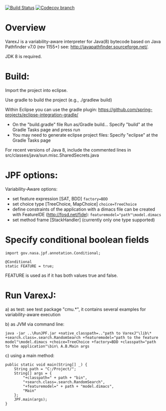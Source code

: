 [![Build Status](https://travis-ci.org/meinicke/VarexJ.svg?branch=master)](https://travis-ci.org/meinicke/VarexJ)
[![Codecov branch](https://img.shields.io/codecov/c/github/meinicke/VarexJ/travis.svg)](https://codecov.io/gh/meinicke/VarexJ)


# Overview

VarexJ is a variability-aware interpreter for Java(8) bytecode based on Java Pathfinder v7.0 (rev 1155+) see: http://javapathfinder.sourceforge.net/.

JDK 8 is required.

# Build:

Import the project into eclipse.

Use gradle to build the project (e.g., ./gradlew build)

Within Eclipse you can use the gradle plugin: https://github.com/spring-projects/eclipse-integration-gradle/

* On the "build.gradle" file Run as/Gradle build... Specify "build" at the Gradle Tasks page and press run
* You may need to generate eclipse project files: Specify "eclipse" at the Gradle Tasks page

For recent versions of Java 8, include the commented lines in src/classes/java/sun.misc.SharedSecrets.java

# JPF options:

Variability-Aware options:

* set feature expression [SAT, BDD]
	`factory=BDD`
* set choice type [TreeChoice, MapChoice]
	`choice=TreeChoice`
* define constraints of the application with a dimacs file can be created with FeatureIDE (http://fosd.net/fide):
	`featuremodel="path"\model.dimacs`
* set method frame [StackHandler] (currently only one type supported)

# Specify conditional boolean fields

	import gov.nasa.jpf.annotation.Conditional;

	@Conditional
	static FEATURE = true;

FEATURE is used as if it has both values true and false. 

# Run VarexJ:

a) as test: see test package "cmu.*", it contains several examples for variability-aware execution

b) as JVM via command line:

`java -jar ..\RunJPF.jar +native_classpath=.."path to VarexJ"\lib\* +search.class=.search.RandomSearch +featuremodel="path to the feature model"\model.dimacs +choice=TreeChoice +factory=BDD +classpath="path to the application"\bin\ A.B.Main args `

c) using a main method:

	public static void main(String[] _) {
		String path = "C:/Project/";
		String[] args = {
			"+classpath=" + path + "bin",
			"+search.class=.search.RandomSearch",
			"+featuremodel=" + path + "model.dimacs", 
			"Main"
		};
		JPF.main(args);
	}
